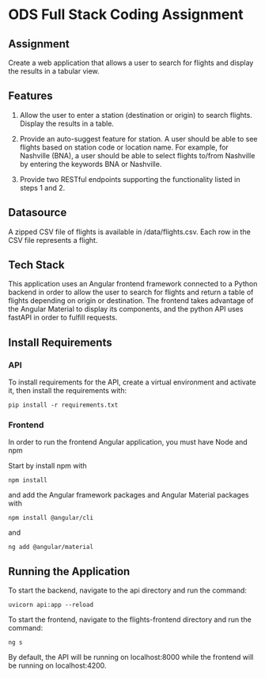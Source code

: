 # ODS Full Stack Coding Assignment

## Assignment

Create a web application that allows a user to search for flights and display the results in a tabular view.

## Features

1. Allow the user to enter a station (destination or origin) to search flights. Display the results in a table.

2. Provide an auto-suggest feature for station. A user should be able to see flights based on station code or location name. For example,
for Nashville (BNA), a user should be able to select flights to/from Nashville by entering the keywords BNA or Nashville. 

3. Provide two RESTful endpoints supporting the functionality listed in steps 1 and 2.

## Datasource

A zipped CSV file of flights is available in /data/flights.csv. Each row in the CSV file represents a flight.

## Tech Stack

This application uses an Angular frontend framework connected to a Python backend in order to allow the user to search for flights and return a table of flights depending on origin or destination. The frontend takes advantage of the Angular Material to display its components, and the python API uses fastAPI in order to fulfill requests.

## Install Requirements 

### API

To install requirements for the API, create a virtual environment and activate it, then install the requirements with:

```
pip install -r requirements.txt
```

### Frontend

In order to run the frontend Angular application, you must have Node and npm

Start by install npm with 

```
npm install
```

and add the Angular framework packages and Angular Material packages with 

```
npm install @angular/cli 
```

and 

```
ng add @angular/material
```

## Running the Application

To start the backend, navigate to the api directory and run the command:

```
uvicorn api:app --reload
```

To start the frontend, navigate to the flights-frontend directory and run the command:

```
ng s
```

By default, the API will be running on localhost:8000 while the frontend will be running on localhost:4200. 
